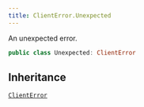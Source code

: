 ```yaml
---
title: ClientError.Unexpected
---
```


An unexpected error.

``` swift
public class Unexpected: ClientError 
```

## Inheritance

[`ClientError`](../client-error)
